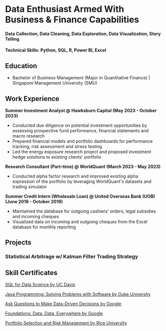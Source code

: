# Data Enthusiast Armed With Business & Finance Capabilities
#### Data Collection, Data Cleaning, Data Exploration, Data Visualization, Story Telling
#### Technical Skills: Python, SQL, R, Power BI, Excel

## Education
- Bachelor of Business Management (Major in Quantitative Finance) | Singapore Management University (SMU)

## Work Experience
**Summer Investment Analyst @ Hawksburn Capital (May 2023 - October 2023)**
- Conducted due diligence on potential investment opportunities by assessing prospective fund performance, financial statements and macro research
- Prepared financial models and portfolio dashboards for performance tracking, risk assessment and stress testing
- Led the energy exposure research project and proposed investment hedge solutions to existing clients' portfolio

**Research Consultant (Part-time) @ WorldQuant (March 2023 - May 2023)**
- Conducted alpha factor research and improved existing alpha expression of the portfolio by leveraging WorldQuant's datasets and trading simulator

**Summer Credit Intern (Wholesale Loan) @ United Overseas Bank (UOB) (June 2018 - October 2019)**
- Maintained the database for outgoing cashiers' orders, legal subsidies and incoming cheques 
- Visualized data on incoming and outgoing cheques from the Excel database for monthly reporting

## Projects
### Statistical Arbitrage w/ Kalman Filter Trading Strategy 

## Skill Certificates
[SQL for Data Science by UC Davis](https://coursera.org/share/4d6992156eb8cf01070a629f186ad116)

[Java Programming: Solving Problems with Software by Duke University](https://www.coursera.org/account/accomplishments/certificate/3DE9FFDX8UUK)

[Ask Questions to Make Data-Driven Decisions by Google](https://www.coursera.org/account/accomplishments/records/MU9FZFRVUGDB)

[Foundations: Data, Data, Everywhere by Google](https://www.coursera.org/account/accomplishments/records/8PEK2CWEJE4C)

[Portfolio Selection and Risk Management by Rice University](https://www.coursera.org/account/accomplishments/records/F9XSBGAMLUPT)
